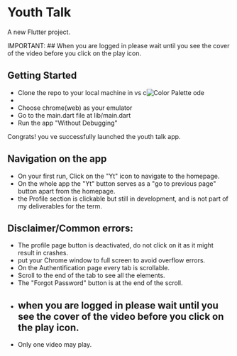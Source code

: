 # Youth Talk

A new Flutter project.

IMPORTANT: ## When you are logged in please wait until you see the cover of the video before you click on the play icon.

## Getting Started

- Clone the repo to your local machine in vs c![Color Palette](https://github.com/James-Djoteng/youth_talk/assets/106561212/1f181866-dcff-4114-8e83-835b3ce154cf)
ode
- 
- Choose chrome(web) as your emulator
- Go to the main.dart file at lib/main.dart
- Run the app "Without Debugging"
  
Congrats! you ve successfully launched the youth talk app.

## Navigation on the app

- On your first run, Click on the "Yt" icon to navigate to the homepage.
- On the whole app the "Yt" button serves as a "go to previous page" button apart from the homepage.
- the Profile section is clickable but still in development, and is not part of my deliverables for the term.

## Disclaimer/Common errors:

- The profile page button is deactivated, do not click on it as it might result in crashes.
- put your Chrome window to full screen to avoid overflow errors.
- On the Authentification page every tab is scrollable.
- Scroll to the end of the tab to see all the elements.
- The "Forgot Password" button is at the end of the scroll.
- ## when you are logged in please wait until you see the cover of the video before you click on the play icon.
- Only one video may play.
  
